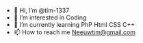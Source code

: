 - 👋 Hi, I’m @tim-1337
- 👀 I’m interested in Coding
- 🌱 I’m currently learning PhP Html CSS C++
- 📫 How to reach me Neeuwtim@gmail.com

<!---
tim-1337/tim-1337 is a ✨ special ✨ repository because its `README.md` (this file) appears on your GitHub profile.
You can click the Preview link to take a look at your changes.
--->
